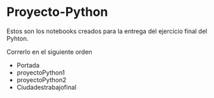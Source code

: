 # Proyecto-Python

Estos son los notebooks creados para la entrega del ejercicio final del Pyhton.

Correrlo en el siguiente orden
- Portada
- proyectoPython1
- proyectoPython2
- Ciudadestrabajofinal

